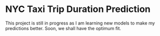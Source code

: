 # NYC Taxi Trip Duration Prediction

This project is still in progress as I am learning new models to make my predictions better.
Soon, we shall have the optimum fit.
